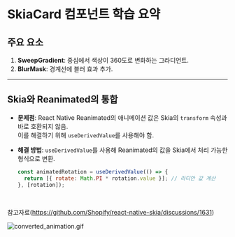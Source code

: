 # SkiaCard 컴포넌트 학습 요약

## 주요 요소

1. **SweepGradient**: 중심에서 색상이 360도로 변화하는 그라디언트.
2. **BlurMask**: 경계선에 블러 효과 추가.

---

## Skia와 Reanimated의 통합

- **문제점**:
  React Native Reanimated의 애니메이션 값은 Skia의 `transform` 속성과 바로 호환되지 않음.  
  이를 해결하기 위해 `useDerivedValue`를 사용해야 함.


- **해결 방법**:
  `useDerivedValue`를 사용해 Reanimated의 값을 Skia에서 처리 가능한 형식으로 변환.
  ```javascript
  const animatedRotation = useDerivedValue(() => {
    return [{ rotate: Math.PI * rotation.value }]; // 라디안 값 계산
  }, [rotation]);

<br/>

참고자료(https://github.com/Shopify/react-native-skia/discussions/1631)


![converted_animation.gif](converted_animation.gif)
